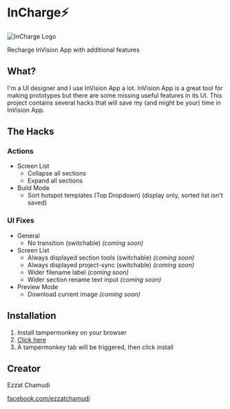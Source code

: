 # InCharge⚡️

![InCharge Logo](https://ezhmd.github.io/incharge/logo/logo-incharge.svg)

Recharge InVision App with additional features

## What?

I'm a UI designer and I use InVision App a lot. InVision App is a great tool for making prototypes but there are some missing useful features in its UI. This project contains several hacks that will save my (and might be your) time in InVision App.

## The Hacks

### Actions

- Screen List
    - Collapse all sections
    - Expand all sections
- Build Mode
    - Sort hotspot templates (Top Dropdown) (display only, sorted list isn't saved)

### UI Fixes

- General
    - No transition (switchable) _(coming soon)_
- Screen List
    - Always displayed section tools (switchable) _(coming soon)_
    - Always displayed project-sync (switchable) _(coming soon)_
    - Wider filename label _(coming soon)_
    - Wider section rename text input _(coming soon)_
- Preview Mode
    - Download current image _(coming soon)_

## Installation

1. Install tampermonkey on your browser
2. [Click here](https://github.com/ezhmd/incharge/raw/master/dist/incharge.user.js)
3. A tampermonkey tab will be triggered, then click install

## Creator

Ezzat Chamudi

[facebook.com/ezzatchamudi](https://facebook.com/ezzatchamudi)

